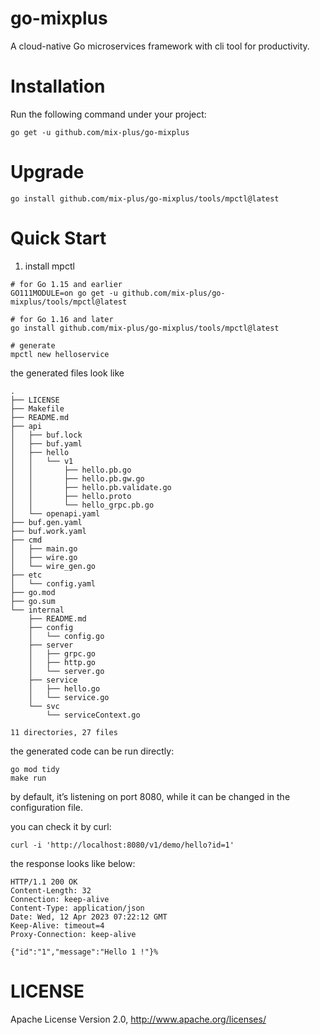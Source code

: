 # go-mixplus
A cloud-native Go microservices framework with cli tool for productivity.

# Installation
Run the following command under your project:

```
go get -u github.com/mix-plus/go-mixplus
```

# Upgrade

```
go install github.com/mix-plus/go-mixplus/tools/mpctl@latest
```

# Quick Start
1. install mpctl
```
# for Go 1.15 and earlier
GO111MODULE=on go get -u github.com/mix-plus/go-mixplus/tools/mpctl@latest

# for Go 1.16 and later
go install github.com/mix-plus/go-mixplus/tools/mpctl@latest

# generate 
mpctl new helloservice
```
the generated files look like

```
.
├── LICENSE
├── Makefile
├── README.md
├── api
│   ├── buf.lock
│   ├── buf.yaml
│   ├── hello
│   │   └── v1
│   │       ├── hello.pb.go
│   │       ├── hello.pb.gw.go
│   │       ├── hello.pb.validate.go
│   │       ├── hello.proto
│   │       └── hello_grpc.pb.go
│   └── openapi.yaml
├── buf.gen.yaml
├── buf.work.yaml
├── cmd
│   ├── main.go
│   ├── wire.go
│   └── wire_gen.go
├── etc
│   └── config.yaml
├── go.mod
├── go.sum
└── internal
    ├── README.md
    ├── config
    │   └── config.go
    ├── server
    │   ├── grpc.go
    │   ├── http.go
    │   └── server.go
    ├── service
    │   ├── hello.go
    │   └── service.go
    └── svc
        └── serviceContext.go

11 directories, 27 files
```

the generated code can be run directly:

```
go mod tidy
make run
```

by default, it’s listening on port 8080, while it can be changed in the configuration file.

you can check it by curl:

```
curl -i 'http://localhost:8080/v1/demo/hello?id=1'
```
the response looks like below:

```
HTTP/1.1 200 OK
Content-Length: 32
Connection: keep-alive
Content-Type: application/json
Date: Wed, 12 Apr 2023 07:22:12 GMT
Keep-Alive: timeout=4
Proxy-Connection: keep-alive

{"id":"1","message":"Hello 1 !"}%
```


# LICENSE
Apache License Version 2.0, http://www.apache.org/licenses/
